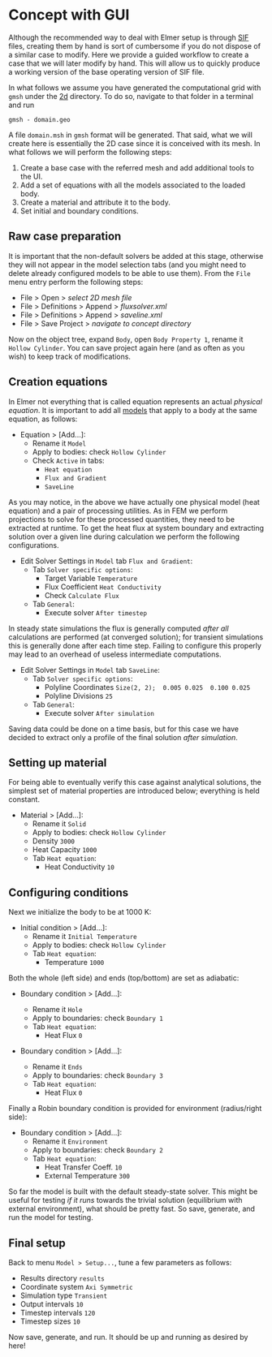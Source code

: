 # Concept with GUI

Although the recommended way to deal with Elmer setup is through [SIF](../../../README.md) files, creating them by hand is sort of cumbersome if you do not dispose of a similar case to modify. Here we provide a guided workflow to create a case that we will later modify by hand. This will allow us to quickly produce a working version of the base operating version of SIF file.

In what follows we assume you have generated the computational grid with `gmsh` under the [2d](../2d/README.md) directory. To do so, navigate to that folder in a terminal and run

```shell
gmsh - domain.geo
```

A file `domain.msh` in `gmsh` format will be generated. That said, what we will create here is essentially the 2D case since it is conceived with its mesh. In what follows we will perform the following steps:

1. Create a base case with the referred mesh and add additional tools to the UI.
2. Add a set of equations with all the models associated to the loaded body.
3. Create a material and attribute it to the body.
4. Set initial and boundary conditions.

## Raw case preparation

It is important that the non-default solvers be added at this stage, otherwise they will not appear in the model selection tabs (and you might need to delete already configured models to be able to use them). From the `File` menu entry perform the following steps:

- File > Open > *select 2D mesh file*
- File > Definitions > Append > *fluxsolver.xml*
- File > Definitions > Append > *saveline.xml*
- File > Save Project > *navigate to concept directory*

Now on the object tree, expand `Body`, open `Body Property 1`, rename it `Hollow Cylinder`. You can save project again here (and as often as you wish) to keep track of modifications.

## Creation equations

In Elmer not everything that is called equation represents an actual *physical equation*. It is important to add all [models](https://www.nic.funet.fi/pub/sci/physics/elmer/doc/ElmerModelsManual.pdf) that apply to a body at the same equation, as follows:

- Equation > [Add...]:
    - Rename it `Model`
    - Apply to bodies: check `Hollow Cylinder`
    - Check `Active` in tabs:
        - `Heat equation`
        - `Flux and Gradient`
        - `SaveLine`

As you may notice, in the above we have actually one physical model (heat equation) and a pair of processing utilities. As in FEM we perform projections to solve for these processed quantities, they need to be extracted at runtime. To get the heat flux at system boundary and extracting solution over a given line during calculation we perform the following configurations.

- Edit Solver Settings in `Model` tab `Flux and Gradient`:
    - Tab `Solver specific options`:
        - Target Variable `Temperature`
        - Flux Coefficient `Heat Conductivity`
        - Check `Calculate Flux`
    - Tab `General`:
        - Execute solver `After timestep`

In steady state simulations the flux is generally computed *after all* calculations are performed (at converged solution); for transient simulations this is generally done after each time step. Failing to configure this properly may lead to an overhead of useless intermediate computations. 

- Edit Solver Settings in `Model` tab `SaveLine`:
    - Tab `Solver specific options`:
        - Polyline Coordinates `Size(2, 2);  0.005 0.025  0.100 0.025`
        - Polyline Divisions `25`
    - Tab `General`:
        - Execute solver `After simulation`

Saving data could be done on a time basis, but for this case we have decided to extract only a profile of the final solution *after simulation*.

## Setting up material

For being able to eventually verify this case against analytical solutions,  the simplest set of material properties are introduced below; everything is held constant.

- Material > [Add...]:
    - Rename it `Solid`
    - Apply to bodies: check `Hollow Cylinder`
    - Density `3000`
    - Heat Capacity `1000`
    - Tab `Heat equation`:
        - Heat Conductivity `10`

## Configuring conditions

Next we initialize the body to be at 1000 K:

- Initial condition > [Add...]:
    - Rename it `Initial Temperature`
    - Apply to bodies: check `Hollow Cylinder`
    - Tab `Heat equation`:
        - Temperature `1000`

Both the whole (left side) and ends (top/bottom) are set as adiabatic:

- Boundary condition > [Add...]:
    - Rename it `Hole`
    - Apply to boundaries: check `Boundary 1`
    - Tab `Heat equation`:
        - Heat Flux `0`

- Boundary condition > [Add...]:
    - Rename it `Ends`
    - Apply to boundaries: check `Boundary 3`
    - Tab `Heat equation`:
        - Heat Flux `0`

Finally a Robin boundary condition is provided for environment (radius/right side):

- Boundary condition > [Add...]:
    - Rename it `Environment`
    - Apply to boundaries: check `Boundary 2`
    - Tab `Heat equation`:
        - Heat Transfer Coeff. `10`
        - External Temperature `300`

So far the model is built with the default steady-state solver. This might be useful for testing *if it runs* towards the trivial solution (equilibrium with external environment), what should be pretty fast. So save, generate, and run the model for testing.

## Final setup

Back to menu `Model > Setup...`, tune a few parameters as follows:

- Results directory `results`
- Coordinate system `Axi Symmetric`
- Simulation type `Transient`
- Output intervals `10`
- Timestep intervals `120`
- Timestep sizes `10`

Now save, generate, and run. It should be up and running as desired by here!
